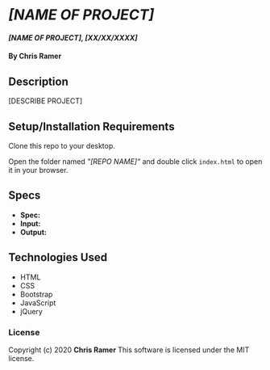# *[NAME OF PROJECT]*

#### *[NAME OF PROJECT], [XX/XX/XXXX]*

#### By **Chris Ramer**

## Description

[DESCRIBE PROJECT]

## Setup/Installation Requirements

Clone this repo to your desktop.

Open the folder named *"[REPO NAME]"* and double click `index.html` to open it in your browser.

## Specs

* **Spec:** 
* **Input:** 
* **Output:** 

## Technologies Used

* HTML
* CSS
* Bootstrap
* JavaScript
* jQuery

### License

Copyright (c) 2020 **Chris Ramer**
This software is licensed under the MIT license.